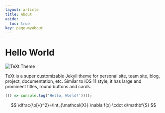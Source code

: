 ```yaml
---
layout: article
title: About
aside:
  toc: true
key: page-myabout
---
```


# Hello World

![TeXt Theme](https://lh3.googleusercontent.com/pw/ABLVV85AeAg0IXUcMCNu277N1lfL0CaCiV8kKJw23cVHqNhu6q19apCdeiemG7PyRe4T9VJf2VcfIq1T0sxpfq2Q8HRDOyge7604Ahl02SU8A1D0BLAOLmi6SR1jVSiNWpuwl_dvM2ewXXyLh9h7yR9uNC5DAKbtzPDPMKlx-zxMZmGJ7HexoPEFEPq5auRE-cVfbJfi7Pgyjm_nZsrOXJvBF8lCw6F_6fsElsDBqy9RyJm7ytHuJ4A1u7NlmKxksLd5q_1jUggR2B84_jiJbhI-YnlZIx3H1NFymK4gwiaafkx0qDgjeQXvJshkMl30r0pzhtnU9ekUvT3bEQhcN74Tz_WES8Cd4vcFP5dS6vy0zUrD-D2Jbuz9Z29juocSj_5HDplPXEbdSDoUf3SvOPNOrEkUL649NEBeX-JPpBjckXQWshbEI5H767bjt-Gvk6yhDYuw4y2wYH3XZcDY7YHPGx2O5DNoYtMl4ViU5jKl7Mzyxz8USPCO1nm22W7Olpl2apXz-kA10-F3hKhArK3WJYcCSkag1-bKEBnHZsXF8ZpqytV_G8-CSqNpJBhmw0h79ZGzNSGijP3md1WdE2V-zR_k6t7Ksq8ke6e5ofVo5YyVKpI8ABArch9jKstZNZOBUxbAJXO1uhoHsM7vwGhjMQt_eJ0hDxxklGqR6x5rtaTLn8c2FDGywtaLYK8uJclXzNPkLGe3vdE46M3A4_GwGMkwP_kqmEcdy6X073wNikCy-2pxrk4FjR4Q6B7UEYJzBYz9HEd-dW8mBMzeI6fULXW4s2XOoEcVWU1Eqyt0H85l8Rx53ZGHbeqGfEPMgSR1V-jRMLc15g0m6UgWAMoEISqfrtuX5GlgRGfG7aJpMAMUN1Tdl2ZA9QuJiFbDETqPB6LxzAgu92zp00ley2Sg2BokulT2vt2ky_vIllEx=w990-h1320-s-no?authuser=0)

TeXt is a super customizable Jekyll theme for personal site, team site, blog, project, documentation, etc. Similar to iOS 11 style, it has large and prominent titles, round buttons and cards.

```javascript
(() => console.log('Hello, World!'))();
```
$$
\dfrac{\pi}{r^2}=\int_{\mathcal{X}} \nabla f(x) \cdot d\mathbf{S}
$$
